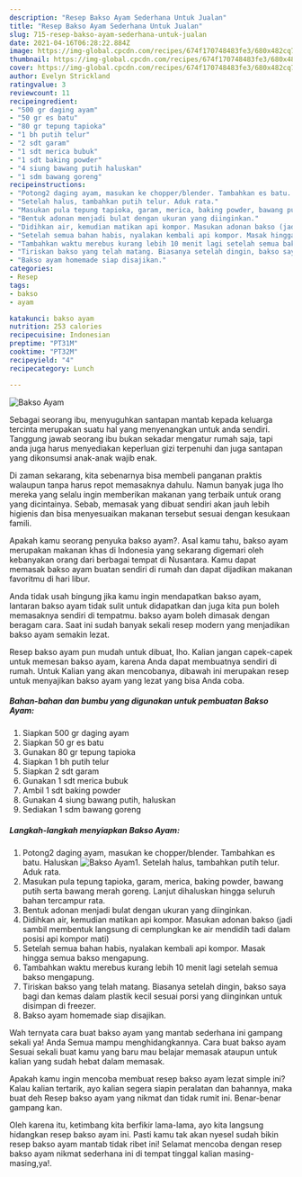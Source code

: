 ```yaml
---
description: "Resep Bakso Ayam Sederhana Untuk Jualan"
title: "Resep Bakso Ayam Sederhana Untuk Jualan"
slug: 715-resep-bakso-ayam-sederhana-untuk-jualan
date: 2021-04-16T06:28:22.884Z
image: https://img-global.cpcdn.com/recipes/674f170748483fe3/680x482cq70/bakso-ayam-foto-resep-utama.jpg
thumbnail: https://img-global.cpcdn.com/recipes/674f170748483fe3/680x482cq70/bakso-ayam-foto-resep-utama.jpg
cover: https://img-global.cpcdn.com/recipes/674f170748483fe3/680x482cq70/bakso-ayam-foto-resep-utama.jpg
author: Evelyn Strickland
ratingvalue: 3
reviewcount: 11
recipeingredient:
- "500 gr daging ayam"
- "50 gr es batu"
- "80 gr tepung tapioka"
- "1 bh putih telur"
- "2 sdt garam"
- "1 sdt merica bubuk"
- "1 sdt baking powder"
- "4 siung bawang putih haluskan"
- "1 sdm bawang goreng"
recipeinstructions:
- "Potong2 daging ayam, masukan ke chopper/blender. Tambahkan es batu. Haluskan"
- "Setelah halus, tambahkan putih telur. Aduk rata."
- "Masukan pula tepung tapioka, garam, merica, baking powder, bawang putih serta bawang merah goreng. Lanjut dihaluskan hingga seluruh bahan tercampur rata."
- "Bentuk adonan menjadi bulat dengan ukuran yang diinginkan."
- "Didihkan air, kemudian matikan api kompor. Masukan adonan bakso (jadi sambil membentuk langsung di cemplungkan ke air mendidih tadi dalam posisi api kompor mati)"
- "Setelah semua bahan habis, nyalakan kembali api kompor. Masak hingga semua bakso mengapung."
- "Tambahkan waktu merebus kurang lebih 10 menit lagi setelah semua bakso mengapung."
- "Tiriskan bakso yang telah matang. Biasanya setelah dingin, bakso saya bagi dan kemas dalam plastik kecil sesuai porsi yang diinginkan untuk disimpan di freezer."
- "Bakso ayam homemade siap disajikan."
categories:
- Resep
tags:
- bakso
- ayam

katakunci: bakso ayam 
nutrition: 253 calories
recipecuisine: Indonesian
preptime: "PT31M"
cooktime: "PT32M"
recipeyield: "4"
recipecategory: Lunch

---
```



![Bakso Ayam](https://img-global.cpcdn.com/recipes/674f170748483fe3/680x482cq70/bakso-ayam-foto-resep-utama.jpg)

Sebagai seorang ibu, menyuguhkan santapan mantab kepada keluarga tercinta merupakan suatu hal yang menyenangkan untuk anda sendiri. Tanggung jawab seorang ibu bukan sekadar mengatur rumah saja, tapi anda juga harus menyediakan keperluan gizi terpenuhi dan juga santapan yang dikonsumsi anak-anak wajib enak.

Di zaman  sekarang, kita sebenarnya bisa membeli panganan praktis walaupun tanpa harus repot memasaknya dahulu. Namun banyak juga lho mereka yang selalu ingin memberikan makanan yang terbaik untuk orang yang dicintainya. Sebab, memasak yang dibuat sendiri akan jauh lebih higienis dan bisa menyesuaikan makanan tersebut sesuai dengan kesukaan famili. 



Apakah kamu seorang penyuka bakso ayam?. Asal kamu tahu, bakso ayam merupakan makanan khas di Indonesia yang sekarang digemari oleh kebanyakan orang dari berbagai tempat di Nusantara. Kamu dapat memasak bakso ayam buatan sendiri di rumah dan dapat dijadikan makanan favoritmu di hari libur.

Anda tidak usah bingung jika kamu ingin mendapatkan bakso ayam, lantaran bakso ayam tidak sulit untuk didapatkan dan juga kita pun boleh memasaknya sendiri di tempatmu. bakso ayam boleh dimasak dengan beragam cara. Saat ini sudah banyak sekali resep modern yang menjadikan bakso ayam semakin lezat.

Resep bakso ayam pun mudah untuk dibuat, lho. Kalian jangan capek-capek untuk memesan bakso ayam, karena Anda dapat membuatnya sendiri di rumah. Untuk Kalian yang akan mencobanya, dibawah ini merupakan resep untuk menyajikan bakso ayam yang lezat yang bisa Anda coba.

<!--inarticleads1-->

##### Bahan-bahan dan bumbu yang digunakan untuk pembuatan Bakso Ayam:

1. Siapkan 500 gr daging ayam
1. Siapkan 50 gr es batu
1. Gunakan 80 gr tepung tapioka
1. Siapkan 1 bh putih telur
1. Siapkan 2 sdt garam
1. Gunakan 1 sdt merica bubuk
1. Ambil 1 sdt baking powder
1. Gunakan 4 siung bawang putih, haluskan
1. Sediakan 1 sdm bawang goreng




<!--inarticleads2-->

##### Langkah-langkah menyiapkan Bakso Ayam:

1. Potong2 daging ayam, masukan ke chopper/blender. Tambahkan es batu. Haluskan
<img src="https://img-global.cpcdn.com/steps/1e611c06f1d17114/160x128cq70/bakso-ayam-langkah-memasak-1-foto.jpg" alt="Bakso Ayam">1. Setelah halus, tambahkan putih telur. Aduk rata.
1. Masukan pula tepung tapioka, garam, merica, baking powder, bawang putih serta bawang merah goreng. Lanjut dihaluskan hingga seluruh bahan tercampur rata.
1. Bentuk adonan menjadi bulat dengan ukuran yang diinginkan.
1. Didihkan air, kemudian matikan api kompor. Masukan adonan bakso (jadi sambil membentuk langsung di cemplungkan ke air mendidih tadi dalam posisi api kompor mati)
1. Setelah semua bahan habis, nyalakan kembali api kompor. Masak hingga semua bakso mengapung.
1. Tambahkan waktu merebus kurang lebih 10 menit lagi setelah semua bakso mengapung.
1. Tiriskan bakso yang telah matang. Biasanya setelah dingin, bakso saya bagi dan kemas dalam plastik kecil sesuai porsi yang diinginkan untuk disimpan di freezer.
1. Bakso ayam homemade siap disajikan.




Wah ternyata cara buat bakso ayam yang mantab sederhana ini gampang sekali ya! Anda Semua mampu menghidangkannya. Cara buat bakso ayam Sesuai sekali buat kamu yang baru mau belajar memasak ataupun untuk kalian yang sudah hebat dalam memasak.

Apakah kamu ingin mencoba membuat resep bakso ayam lezat simple ini? Kalau kalian tertarik, ayo kalian segera siapin peralatan dan bahannya, maka buat deh Resep bakso ayam yang nikmat dan tidak rumit ini. Benar-benar gampang kan. 

Oleh karena itu, ketimbang kita berfikir lama-lama, ayo kita langsung hidangkan resep bakso ayam ini. Pasti kamu tak akan nyesel sudah bikin resep bakso ayam mantab tidak ribet ini! Selamat mencoba dengan resep bakso ayam nikmat sederhana ini di tempat tinggal kalian masing-masing,ya!.

